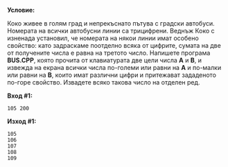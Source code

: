 **Условие:**

Коко живее в голям град и непрекъснато пътува с градски автобуси. Номерата на всички автобусни линии са трицифрени. Веднъж Коко с изненада установил, че номерата на някои линии имат особено свойство: като задраскаме поотделно всяка от цифрите, сумата на две от получените числа е равна на третото число. Напишете програма **BUS.CPP**, която прочита от клавиатурата две цели числа **A** и **B**, и извежда на екрана всички числа по-големи или равни на **A** и по-малки или равни на **B**, които имат различни цифри и притежават зададеното по-горе свойство. Извадете всяко такова число на отделен ред.

**Вход #1:**

	105 200

**Изход #1:**

	105
	106
	107
	108
	109